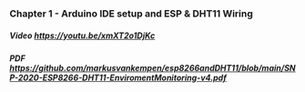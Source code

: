 ### Chapter 1 - Arduino IDE setup and ESP & DHT11 Wiring
##### Video https://youtu.be/xmXT2o1DjKc
##### PDF https://github.com/markusvankempen/esp8266andDHT11/blob/main/SNP-2020-ESP8266-DHT11-EnviromentMonitoring-v4.pdf

